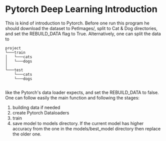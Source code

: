 Pytorch Deep Learning Introduction
============

This is kind of introduction to Pytorch.
Before one run this program he should download the dataset to PetImages/,  split to Cat & Dog directories, and 
set the REBUILD_DATA flag to True. Alternatively, one can split the data to
```
project  
└───train
│   └───cats
│   └───dogs
│   
└───test
    └───cats
    └───dogs
	
```
like the Pytorch's data loader expects, and set the REBUILD_DATA to false.
One can follow easily  the main function and following the stages:  
1. building data if needed  
2. create Pytorch Dataloaders  
3. train  
4. save model to models directory. If the current model has higher accuracy from the one in the models/best_model directory then 
replace the older one.
